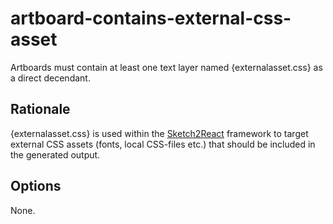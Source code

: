 # artboard-contains-external-css-asset
 
Artboards must contain at least one text layer named {externalasset.css} as a direct decendant.
 
## Rationale
 
{externalasset.css} is used within the [Sketch2React](https://sketch2react.gitbook.io/sketch2react-io/)
framework to target external CSS assets (fonts, local CSS-files etc.) that should be included in the generated output.
 
## Options
None.
